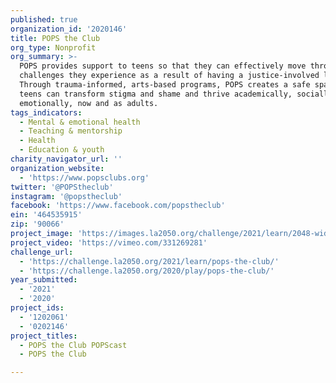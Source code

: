 ```yaml
---
published: true
organization_id: '2020146'
title: POPS the Club
org_type: Nonprofit
org_summary: >-
  POPS provides support to teens so that they can effectively move through the
  challenges they experience as a result of having a justice-involved loved one.
  Through trauma-informed, arts-based programs, POPS creates a safe space where
  teens can transform stigma and shame and thrive academically, socially, and
  emotionally, now and as adults.
tags_indicators:
  - Mental & emotional health
  - Teaching & mentorship
  - Health
  - Education & youth
charity_navigator_url: ''
organization_website:
  - 'https://www.popsclubs.org'
twitter: '@POPStheclub'
instagram: '@popstheclub'
facebook: 'https://www.facebook.com/popstheclub'
ein: '464535915'
zip: '90066'
project_image: 'https://images.la2050.org/challenge/2021/learn/2048-wide/pops-the-club.jpg'
project_video: 'https://vimeo.com/331269281'
challenge_url:
  - 'https://challenge.la2050.org/2021/learn/pops-the-club/'
  - 'https://challenge.la2050.org/2020/play/pops-the-club/'
year_submitted:
  - '2021'
  - '2020'
project_ids:
  - '1202061'
  - '0202146'
project_titles:
  - POPS the Club POPScast
  - POPS the Club

---
```

